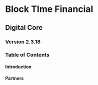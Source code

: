 # Block TIme Financial

## Digital Core

### Version 2.3.18

### Table of Contents

#### Introduction

#### Partners

####
